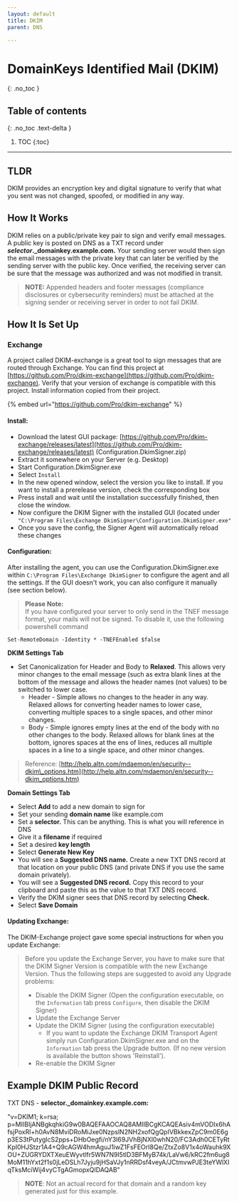 ```yaml
---
layout: default
title: DKIM
parent: DNS

---
```

# DomainKeys Identified Mail \(DKIM\)
{: .no_toc }

## Table of contents
{: .no_toc .text-delta }

1. TOC
{:toc}

---

## TLDR

DKIM provides an encryption key and digital signature to verify that what you sent was not changed, spoofed, or modified in any way.

## How It Works

DKIM relies on a public/private key pair to sign and verify email messages. A public key is posted on DNS as a TXT record under _**selector**_**.\_domainkey.example.com.** Your sending server would then sign the email messages with the private key that can later be verified by the sending server with the public key. Once verified, the receiving server can be sure that the message was authorized and was not modified in transit.

> **NOTE:** Appended headers and footer messages \(compliance disclosures or cybersecurity reminders\) must be attached at the signing sender or receiving server in order to not fail DKIM.

## How It Is Set Up

### Exchange

A project called DKIM-exchange is a great tool to sign messages that are routed through Exchange. You can find this project at [https://github.com/Pro/dkim-exchange](https://github.com/Pro/dkim-exchange). Verify that your version of exchange is compatible with this project. Install information copied from their project.

{% embed url="https://github.com/Pro/dkim-exchange" %}

#### Install:

* Download the latest GUI package: [https://github.com/Pro/dkim-exchange/releases/latest](https://github.com/Pro/dkim-exchange/releases/latest) \(Configuration.DkimSigner.zip\)
* Extract it somewhere on your Server \(e.g. Desktop\)
* Start Configuration.DkimSigner.exe
* Select `Install`
* In the new opened window, select the version you like to install. If you want to install a prerelease version, check the corresponding box
* Press install and wait until the installation successfully finished, then close the window.
* Now configure the DKIM Signer with the installed GUI \(located under `"C:\Program Files\Exchange DkimSigner\Configuration.DkimSigner.exe"`
* Once you save the config, the Signer Agent will automatically reload these changes

#### Configuration:

After installing the agent, you can use the Configuration.DkimSigner.exe within `C:\Program Files\Exchange DkimSigner` to configure the agent and all the settings. If the GUI doesn't work, you can also configure it manually \(see section below\).

> **Please Note:**  
> If you have configured your server to only send in the TNEF message format, your mails will not be signed. To disable it, use the following powershell command

```text
Set-RemoteDomain -Identity * -TNEFEnabled $false
```

**DKIM Settings Tab**

* Set Canonicalization for Header and Body to **Relaxed**. This allows very minor changes to the email message \(such as extra blank lines at the bottom of the message and allows the header names \(not values\) to be switched to lower case.
  * Header - Simple allows no changes to the header in any way. Relaxed allows for converting header names to lower case, converting multiple spaces to a single spaces, and other minor changes.
  * Body - Simple ignores empty lines at the end of the body with no other changes to the body. Relaxed allows for blank lines at the bottom, ignores spaces at the ens of lines, reduces all multiple spaces in a line to a single space, and other minor changes.

> Reference: [http://help.altn.com/mdaemon/en/security--dkim\_options.htm](http://help.altn.com/mdaemon/en/security--dkim_options.htm)

**Domain Settings Tab**

* Select **Add** to add a new domain to sign for
* Set your sending **domain name** like example.com
* Set a **selector.** This can be anything. This is what you will reference in DNS
* Give it a **filename** if required
* Set a desired **key length**
* Select **Generate New Key**
* You will see a **Suggested DNS name.** Create a new TXT DNS record at that location on your public DNS \(and private DNS if you use the same domain privately\).
* You will see a **Suggested DNS record.** Copy this record to your clipboard and paste this as the value to that TXT DNS record.
* Verify the DKIM signer sees that DNS record by selecting **Check.**
* Select **Save Domain**

#### Updating Exchange:

The DKIM-Exchange project gave some special instructions for when you update Exchange:

> Before you update the Exchange Server, you have to make sure that the DKIM Signer Version is compatible with the new Exchange Version. Thus the following steps are suggested to avoid any Upgrade problems:
>
> * Disable the DKIM Signer \(Open the configuration executable, on the `Information` tab press `Configure`, then disable the DKIM Signer\)
> * Update the Exchange Server
> * Update the DKIM Signer \(using the configuration executable\)
>   *  If you want to update the Exchange DKIM Transport Agent simply run Configuration.DkimSigner.exe and on the `Information` tab press the Upgrade button. \(If no new version is available the button shows 'Reinstall'\).
> * Re-enable the DKIM Signer

## Example DKIM Public Record

TXT DNS - **selector.\_domainkey.example.com:**

"v=DKIM1; k=rsa; p=MIIBIjANBgkqhkiG9w0BAQEFAAOCAQ8AMIIBCgKCAQEAsiv4mVODIx6hAfsjPoxRl+h0AvN8MviDRoMiJxe0NzpslN2NH2xofQgQpIVBkkexZpC9m0E6gp3ES3tPutyglcS2pps+DHbOegfi/nY3l69JVhBjNXl0whN20/FC3Adh0CETyRtKpI0HJStzr1A4+Q9cAGW4hmAguJ1iwZ1FsFEOrI8Qe/ZtxZo8V1x4oWauhk9XOU+ZUGRYDXTXeuEWyvtlfr5WN7N9I5tlD3BFMyB74k/LaVw6/kRC2fm6ug8MoM11hYxt2f1s0jLeDSLh7Jyju9jHSaVJy1nRRDsf4veyA/JCtmvwPJE3teYWlXIqTksMciWij4vyCTgAGmopxQIDAQAB"

> **NOTE**: Not an actual record for that domain and a random key generated just for this example.

